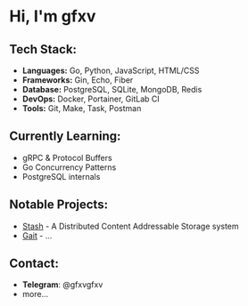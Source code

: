 # Hi, I'm gfxv

## Tech Stack:
- **Languages:** Go, Python, JavaScript, HTML/CSS
- **Frameworks:** Gin, Echo, Fiber
- **Database:** PostgreSQL, SQLite, MongoDB, Redis
- **DevOps:** Docker, Portainer, GitLab CI
- **Tools:** Git, Make, Task, Postman

## Currently Learning:
- gRPC & Protocol Buffers
- Go Concurrency Patterns
- PostgreSQL internals

## Notable Projects:
- [Stash](https://github.com/gfxv/go-stash) - A Distributed Content Addressable Storage system 
- [Gait](https://github.com/gfxv/gait) - ...

## Contact:
- **Telegram**: @gfxvgfxv
- more...